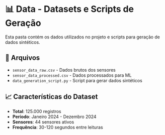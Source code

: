 # 📊 Data - Datasets e Scripts de Geração

Esta pasta contém os dados utilizados no projeto e scripts para geração de dados sintéticos.

## 📁 Arquivos

- `sensor_data_raw.csv` - Dados brutos dos sensores
- `sensor_data_processed.csv` - Dados processados para ML
- `data_generation_script.py` - Script para gerar dados sintéticos

## 📈 Características do Dataset

- **Total**: 125.000 registros
- **Período**: Janeiro 2024 - Dezembro 2024
- **Sensores**: 44 sensores ativos
- **Frequência**: 30-120 segundos entre leituras
